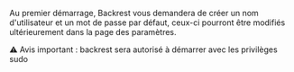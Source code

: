 Au premier démarrage, Backrest vous demandera de créer un nom d'utilisateur et un mot de passe par défaut, ceux-ci pourront être modifiés ultérieurement dans la page des paramètres.


⚠️ Avis important : backrest sera autorisé à démarrer avec les privilèges sudo
